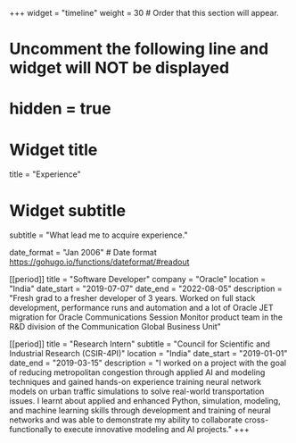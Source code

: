 +++
widget = "timeline"
weight = 30  # Order that this section will appear.

# Uncomment the following line and widget will NOT be displayed
# hidden = true

# Widget title
title = "Experience"
# Widget subtitle
subtitle = "What lead me to acquire experience."

date_format = "Jan 2006" # Date format https://gohugo.io/functions/dateformat/#readout

[[period]]
  title = "Software Developer"
  company = "Oracle"
  location = "India"
  date_start = "2019-07-07"
  date_end = "2022-08-05"
  description = "Fresh grad to a fresher developer of 3 years. Worked on full stack development, performance runs and automation and a lot of Oracle JET migration for Oracle Communications Session Monitor product team in the R&D division of the Communication Global Business Unit"

[[period]]
  title = "Research Intern"
  subtitle = "Council for Scientific and Industrial Research (CSIR-4PI)"
  location = "India"
  date_start = "2019-01-01"
  date_end = "2019-03-15"
  description = "I worked on a  project with the goal of reducing metropolitan congestion through applied AI and modeling techniques and gained hands-on experience training neural network models on urban traffic simulations to solve real-world transportation issues. I learnt about applied and enhanced Python, simulation, modeling, and machine learning skills through development and training of neural networks and was able to demonstrate my ability to collaborate cross-functionally to execute innovative modeling and AI projects."
+++
